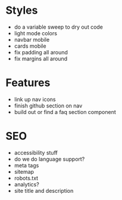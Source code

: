 # Styles
- do a variable sweep to dry out code
- light mode colors
- navbar mobile
- cards mobile
- fix padding all around
- fix margins all around

# Features
- link up nav icons
- finish github section on nav
- build out or find a faq section component

# SEO
- accessibility stuff
- do we do language support?
- meta tags
- sitemap
- robots.txt
- analytics?
- site title and description